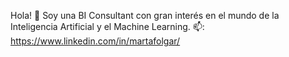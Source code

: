 Hola! 👋 
Soy una BI Consultant con gran interés en el mundo de la Inteligencia Artificial y el Machine Learning. 
📫: https://www.linkedin.com/in/martafolgar/  
